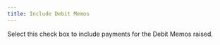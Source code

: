 ```yaml
---
title: Include Debit Memos
---
```



Select this check box to include payments for the Debit Memos raised.
